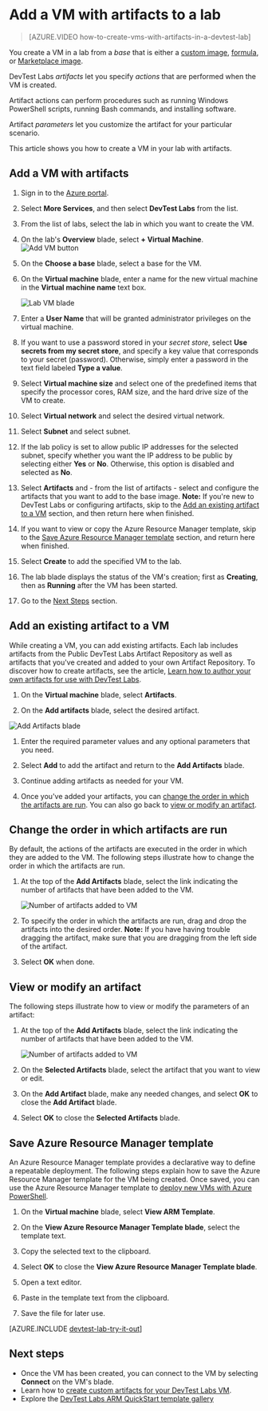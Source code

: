 <properties
	pageTitle="Add a VM with artifacts to a lab | Microsoft Azure"
	description="Learn how to add a VM with artifacts in DevTest Labs"
	services="devtest-lab,virtual-machines"
	documentationCenter="na"
	authors="tomarcher"
	manager="douge"
	editor=""/>

<tags
	ms.service="devtest-lab"
	ms.workload="na"
	ms.tgt_pltfrm="na"
	ms.devlang="na"
	ms.topic="article"
	ms.date="08/30/2016"
	ms.author="tarcher"/>

# Add a VM with artifacts to a lab

> [AZURE.VIDEO how-to-create-vms-with-artifacts-in-a-devtest-lab]

You create a VM in a lab from a *base* that is either a [custom image](./devtest-lab-create-template.md), [formula](./devtest-lab-manage-formulas.md), or [Marketplace image](./devtest-lab-configure-marketplace-images.md).

DevTest Labs *artifacts* let you specify *actions* that are performed when the VM is created. 

Artifact actions can perform procedures such as running Windows PowerShell scripts, running Bash commands, and installing software. 

Artifact *parameters* let you customize the artifact for your particular scenario.

This article shows you how to create a VM in your lab with artifacts.

## Add a VM with artifacts

1. Sign in to the [Azure portal](http://go.microsoft.com/fwlink/p/?LinkID=525040).

1. Select **More Services**, and then select **DevTest Labs** from the list.

1. From the list of labs, select the lab in which you want to create the VM.  

1. On the lab's **Overview** blade, select **+ Virtual Machine**.  
    ![Add VM button](./media/devtest-lab-add-vm-with-artifacts/devtestlab-home-blade-add-vm.png)

1. On the **Choose a base** blade, select a base for the VM.

1. On the **Virtual machine** blade, enter a name for the new virtual machine in the **Virtual machine name** text box.

	![Lab VM blade](./media/devtest-lab-add-vm-with-artifacts/devtestlab-lab-vm-blade.png)

1. Enter a **User Name** that will be granted administrator privileges on the virtual machine.  

1. If you want to use a password stored in your *secret store*, select **Use secrets from my secret store**, and specify a key value that corresponds to your secret (password). Otherwise, simply enter a password in the text field labeled **Type a value**.
 
1. Select **Virtual machine size** and select one of the predefined items that specify the processor cores, RAM size, and the hard drive size of the VM to create.

1. Select **Virtual network** and select the desired virtual network.

1. Select **Subnet** and select subnet.

1. If the lab policy is set to allow public IP addresses for the selected subnet, specify whether you want the IP address to be public by 
selecting either **Yes** or **No**. Otherwise, this option is disabled and selected as **No**. 

1. Select **Artifacts** and - from the list of artifacts - select and configure the artifacts that you want to add to the base image. 
**Note:** If you're new to DevTest Labs or configuring artifacts, skip to the [Add an existing artifact to a VM](#add-an-existing-artifact-to-a-vm) section, 
and then return here when finished.

1. If you want to view or copy the Azure Resource Manager template, skip to the [Save Azure Resource Manager template](#save-arm-template) section, and return here when finished.

1. Select **Create** to add the specified VM to the lab.

1. The lab blade displays the status of the VM's creation; first as **Creating**, then as **Running** after the VM has been started.

1. Go to the [Next Steps](#next-steps) section. 

## Add an existing artifact to a VM

While creating a VM, you can add existing artifacts. Each lab includes artifacts from the Public DevTest Labs Artifact Repository as 
well as artifacts that you've created and added to your own Artifact Repository.
To discover how to create artifacts, see the article, [Learn how to author your own artifacts for use with DevTest Labs](devtest-lab-artifact-author.md).

1. On the **Virtual machine** blade, select **Artifacts**. 

1. On the **Add artifacts** blade, select the desired artifact.  

![Add Artifacts blade](./media/devtest-lab-add-vm-with-artifacts/devtestlab-add-artifact-blade.png)

1. Enter the required parameter values and any optional parameters that you need.  

1. Select **Add** to add the artifact and return to the **Add Artifacts** blade.

1. Continue adding artifacts as needed for your VM.

1. Once you've added your artifacts, you can [change the order in which the artifacts are run](#change-the-order-in-which-artifacts-are-run). You can 
also go back to [view or modify an artifact](#view-or-modify-an-artifact).

## Change the order in which artifacts are run

By default, the actions of the artifacts are executed in the order in which they are added to the VM. 
The following steps illustrate how to change the order in which the artifacts are run.

1. At the top of the **Add Artifacts** blade, select the link indicating the number of artifacts that have been added to the VM.

    ![Number of artifacts added to VM](./media/devtest-lab-add-vm-with-artifacts/devtestlab-add-artifacts-blade-selected-artifacts.png)

1. To specify the order in which the artifacts are run, drag and drop the artifacts into the desired order. **Note:** If you have having trouble dragging the artifact, make sure that you are dragging from the left side of the artifact. 

1. Select **OK** when done.  

## View or modify an artifact

The following steps illustrate how to view or modify the parameters of an artifact:

1. At the top of the **Add Artifacts** blade, select the link indicating the number of artifacts that have been added to the VM.

    ![Number of artifacts added to VM](./media/devtest-lab-add-vm-with-artifacts/devtestlab-add-artifacts-blade-selected-artifacts.png)

1. On the **Selected Artifacts** blade, select the artifact that you want to view or edit.  

1. On the **Add Artifact** blade, make any needed changes, and select **OK** to close the **Add Artifact** blade.

1. Select **OK** to close the **Selected Artifacts** blade.

## Save Azure Resource Manager template

An Azure Resource Manager template provides a declarative way to define a repeatable deployment. 
The following steps explain how to save the Azure Resource Manager template for the VM being created.
Once saved, you can use the Azure Resource Manager template to [deploy new VMs with Azure PowerShell](../resource-group-overview.md#template-deployment).

1. On the **Virtual machine** blade, select **View ARM Template**.

1. On the **View Azure Resource Manager Template blade**, select the template text.

1. Copy the selected text to the clipboard.

1. Select **OK** to close the **View Azure Resource Manager Template blade**.

1. Open a text editor.

1. Paste in the template text from the clipboard.

1. Save the file for later use.

[AZURE.INCLUDE [devtest-lab-try-it-out](../../includes/devtest-lab-try-it-out.md)]

## Next steps

- Once the VM has been created, you can connect to the VM by selecting **Connect** on the VM's blade.
- Learn how to [create custom artifacts for your DevTest Labs VM](devtest-lab-artifact-author.md).
- Explore the [DevTest Labs ARM QuickStart template gallery](https://github.com/Azure/azure-devtestlab/tree/master/ARMTemplates)